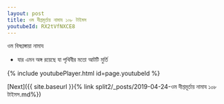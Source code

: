 ```yaml
---
layout: post
title: ওম দীপ্তমূর্তায় নামায ১০৮ টাইমস
youtubeId: RX2tVfNXCE8
---
```

 
 
 ওম বিষণ্ণঙ্গায়া নামায  
 
 -  যার এমন অঙ্গ রয়েছে যা পৃথিবীর মতো আটটি মুর্তি 
 
  
 
  
 
 
 
 
 
 


{% include youtubePlayer.html id=page.youtubeId %}
 
[Next]({{ site.baseurl }}{% link  split2/_posts/2019-04-24-ওম দীপ্তমূর্তায় নামায ১০৮ টাইমস.md%})
 
